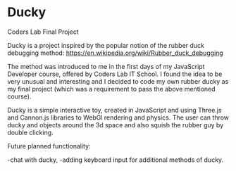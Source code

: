 # Ducky
Coders Lab Final Project

Ducky is a project inspired by the popular notion of the rubber duck debugging method:
https://en.wikipedia.org/wiki/Rubber_duck_debugging

The method was introduced to me in the first days of my JavaScript Developer course, offered
by Coders Lab IT School. I found the idea to be very unusual and interesting and I decided to
code my own rubber ducky as my final project (which was a requirement to pass the above mentioned
course). 

Ducky is a simple interactive toy, created in JavaScript and using Three.js and Cannon.js libraries
to WebGl rendering and physics. The user can throw ducky and objects around the 3d space and also
squish the rubber guy by double clicking. 

Future planned functionality:

-chat with ducky,
-adding keyboard input for additional methods of ducky.

